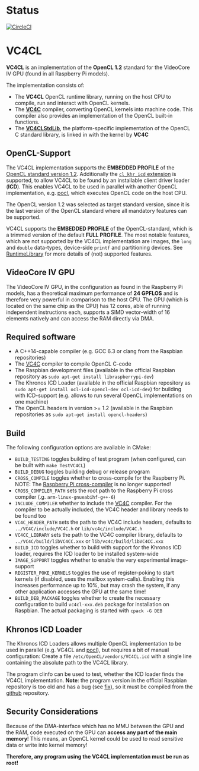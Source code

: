 # Status

[![CircleCI](https://circleci.com/gh/doe300/VC4CL.svg?style=svg)](https://circleci.com/gh/doe300/VC4CL)

# VC4CL

**VC4CL** is an implementation of the **OpenCL 1.2** standard for the VideoCore IV GPU (found in all Raspberry Pi models).

The implementation consists of:

* The **VC4CL** OpenCL runtime library, running on the host CPU to compile, run and interact with OpenCL kernels.
* The **[VC4C](https://github.com/doe300/VC4C)** compiler, converting OpenCL kernels into machine code. This compiler also provides an implementation of the OpenCL built-in functions.
* The **[VC4CLStdLib](https://github.com/doe300/VC4CLStdLib)**, the platform-specific implementation of the OpenCL C standard library, is linked in with the kernel by **VC4C**

## OpenCL-Support
The VC4CL implementation supports the **EMBEDDED PROFILE** of the [OpenCL standard version 1.2](https://www.khronos.org/registry/OpenCL/specs/opencl-1.2.pdf).
Additionally the [`cl_khr_icd` extension](https://www.khronos.org/registry/OpenCL/specs/opencl-1.2.pdf) is supported, to allow VC4CL to be found by an installable client driver loader (**ICD**). This enables VC4CL to be used in parallel with another OpenCL implementation, e.g. [pocl](https://github.com/pocl/pocl), which executes OpenCL code on the host CPU.

The OpenCL version 1.2 was selected as target standard version, since it is the last version of the OpenCL standard where all mandatory features can be supported.

VC4CL supports the **EMBEDDED PROFILE** of the OpenCL-standard, which is a trimmed version of the default **FULL PROFILE**. The most notable features, which are not supported by the VC4CL implementation are images, the `long` and `double` data-types, device-side `printf` and partitioning devices. See [RuntimeLibrary](https://github.com/doe300/VC4CL/wiki/RuntimeLibrary) for more details of (not) supported features.

## VideoCore IV GPU
The VideoCore IV GPU, in the configuration as found in the Raspberry Pi models, has a theoretical maximum performance of **24 GPFLOS** and is therefore very powerful in comparison to the host CPU.
The GPU (which is located on the same chip as the CPU) has 12 cores, able of running independent instructions each, supports a SIMD vector-width of 16 elements natively and can access the RAM directly via DMA.

## Required software

- A C++14-capable compiler (e.g. GCC 6.3 or clang from the Raspbian repositories)
- The [VC4C](https://github.com/doe300/VC4C) compiler to compile OpenCL C-code
- The Raspbian development files (available in the official Raspbian repository as `sudo apt-get install libraspberrypi-dev`)
- The Khronos ICD Loader (available in the official Raspbian repository as `sudo apt-get install ocl-icd-opencl-dev ocl-icd-dev`) for building with ICD-support (e.g. allows to run several OpenCL implementations on one machine)
- The OpenCL headers in version >= 1.2 (available in the Raspbian repositories as `sudo apt-get install opencl-headers`)
 

## Build

The following configuration options are available in CMake:

- `BUILD_TESTING` toggles building of test program (when configured, can be built with `make TestVC4CL`)
- `BUILD_DEBUG` toggles building debug or release program
- `CROSS_COMPILE` toggles whether to cross-compile for the Raspberry Pi. NOTE: The [Raspberry Pi cross-compiler](https://github.com/raspberrypi/tools) is no longer supported!
- `CROSS_COMPILER_PATH` sets the root path to the Raspberry Pi cross compiler (.g. `arm-linux-gnueabihf-g++-6`)
- `INCLUDE_COMPILER` whether to include the [VC4C](https://github.com/doe300/VC4C) compiler. For the compiler to be actually included, the VC4C header and library needs to be found too
- `VC4C_HEADER_PATH` sets the path to the VC4C include headers, defaults to `../VC4C/include/VC4C.h` or `lib/vc4c/include/VC4C.h`
- `VC4CC_LIBRARY` sets the path to the VC4C compiler library, defaults to `../VC4C/build/libVC4CC.xxx` or `lib/vc4c/build/libVC4CC.xxx`
- `BUILD_ICD` toggles whether to build with support for the Khronos ICD loader, requires the ICD loader to be installed system-wide
- `IMAGE_SUPPORT` toggles whether to enable the very experimental image-support
- `REGISTER_POKE_KERNELS` toggles the use of register-poking to start kernels (if disabled, uses the mailbox system-calls). Enabling this increases performance up to 10%, but may crash the system, if any other application accesses the GPU at the same time!
- `BUILD_DEB_PACKAGE` toggles whether to create the necessary configuration to build `vc4cl-xxx.deb` package for installation on Raspbian. The actual packaging is started with `cpack -G DEB`

## Khronos ICD Loader
The Khronos ICD Loaders allows multiple OpenCL implementation to be used in parallel (e.g. VC4CL and [pocl](https://github.com/pocl/pocl)), but requires a bit of manual configuration:
Create a file `/etc/OpenCL/vendors/VC4CL.icd` with a single line containing the absolute path to the VC4CL library.

The program clinfo can be used to test, whether the ICD loader finds the VC4CL implementation. **Note**: the program version in the official Raspbian repository is too old and has a bug (see [fix](https://github.com/Oblomov/clinfo/commit/4728656fcb1ff5d506b8ef2103af83ce11ceae36)), so it must be compiled from the [github](https://github.com/Oblomov/clinfo) repository.

## Security Considerations
Because of the DMA-interface which has no MMU between the GPU and the RAM, code executed on the GPU can **access any part of the main memory**!
This means, an OpenCL kernel could be used to read sensitive data or write into kernel memory!

**Therefore, any program using the VC4CL implementation must be run as root!**
